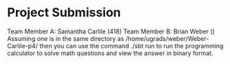 # Project Submission

Team Member A: Samantha Carlile (418)
Team Member B: Brian Weber ()
Assuming one is in the same directory as /home/ugrads/weber/Weber-Carlile-p4/ then you can use the command ./sbt run to run the programming calculator to solve math questions and view the answer in binary format. 